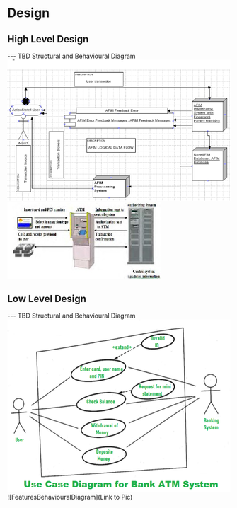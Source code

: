 # Design

## High Level Design 

--- TBD Structural and Behavioural Diagram
![HighLevelStructuralDiagram](https://github.com/Chinnam-Narendra-Prasad/CASHPOINT-TRANSACTION-SYSTEM/blob/main/2_Design/high%20level.png)
![HighLevelBehaviouralDiagram](https://github.com/Chinnam-Narendra-Prasad/CASHPOINT-TRANSACTION-SYSTEM/blob/main/2_Design/high%20level.2.jpg)

## Low Level Design 

--- TBD Structural and Behavioural Diagram
![FeaturesLevelStructuralDiagram](https://github.com/Chinnam-Narendra-Prasad/CASHPOINT-TRANSACTION-SYSTEM/blob/main/2_Design/low%20design.png)
![FeaturesBehaviouralDiagram](Link to Pic)
